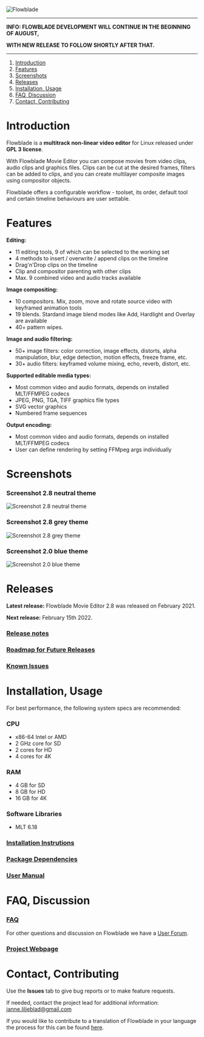 ![Flowblade](flowblade-trunk/Flowblade/res/img/header_text.png "Flowblade")

------

**INFO: FLOWBLADE DEVELOPMENT WILL CONTINUE IN THE BEGINNING OF AUGUST,**

**WITH NEW RELEASE TO FOLLOW SHORTLY AFTER THAT.**

------

1. [Introduction](https://github.com/jliljebl/flowblade#introduction)
2. [Features](https://github.com/jliljebl/flowblade#features)
3. [Screenshots](https://github.com/jliljebl/flowblade#screenshots)
4. [Releases](https://github.com/jliljebl/flowblade#releases)
5. [Installation, Usage](https://github.com/jliljebl/flowblade#installation-usage)
6. [FAQ, Discussion](https://github.com/jliljebl/flowblade#faq-discussion)
7. [Contact, Contributing](https://github.com/jliljebl/flowblade#contact-contributing)


# Introduction

Flowblade is a **multitrack non-linear video editor** for Linux released under **GPL 3 license**.

With Flowblade Movie Editor you can compose movies from video clips, audio clips and graphics files. Clips can be cut at the desired frames, filters can be added to clips, and you can create multilayer composite images using compositor objects.

Flowblade offers a configurable workflow - toolset, its order, default tool and certain timeline behaviours are user settable.


# Features

**Editing:**

* 11 editing tools, 9 of which can be selected to the working set
* 4 methods to insert / overwrite / append clips on the timeline
* Drag'n'Drop clips on the timeline
* Clip and compositor parenting with other clips
* Max. 9 combined video and audio tracks available

**Image compositing:**

* 10 compositors. Mix, zoom, move and rotate source video with keyframed animation tools
* 19 blends. Stardand image blend modes like Add, Hardlight and Overlay are available
* 40+ pattern wipes. 

**Image and audio filtering:**

* 50+ image filters: color correction, image effects, distorts, alpha manipulation, blur, edge detection, motion effects, freeze frame, etc.
* 30+ audio filters: keyframed volume mixing, echo, reverb, distort, etc.

**Supported editable media types:**

* Most common video and audio formats, depends on installed MLT/FFMPEG codecs
* JPEG, PNG, TGA, TIFF graphics file types
* SVG vector graphics
* Numbered frame sequences 

**Output encoding:**

* Most common video and audio formats, depends on installed MLT/FFMPEG codecs
* User can define rendering by setting FFMpeg args individually


# Screenshots

### Screenshot 2.8 neutral theme
![Screenshot 2.8 neutral theme](./flowblade-trunk/docs/Screenshot_THEME_FLOWBLADE_NEUTRAL.png)

### Screenshot 2.8 grey theme
![Screenshot 2.8 grey theme](./flowblade-trunk/docs/Screenshot_THEME_FLOWBLADE_GRAY.png)

### Screenshot 2.0 blue theme
![Screenshot 2.0 blue theme](./flowblade-trunk/docs/Screenshot-2-0.png)


# Releases

**Latest release:** Flowblade Movie Editor 2.8 was released on February 2021.

**Next release:** February 15th 2022.


### [Release notes](./flowblade-trunk/docs/RELEASE_NOTES.md)

### [Roadmap for Future Releases](./flowblade-trunk/docs/ROADMAP.md)

### [Known Issues](./flowblade-trunk/docs/KNOWN_ISSUES.md)


# Installation, Usage

For best performance, the following system specs are recommended:

### CPU

* x86-64 Intel or AMD
* 2 GHz core for SD
* 2 cores for HD
* 4 cores for 4K

### RAM

* 4 GB for SD
* 8 GB for HD
* 16 GB for 4K

### Software Libraries

* MLT 6.18

### [Installation Instrutions](./flowblade-trunk/docs/INSTALLING.md)

### [Package Dependencies](./flowblade-trunk/docs/DEPENDENCIES.md)

### [User Manual](http://jliljebl.github.io/flowblade/webhelp.html)


# FAQ, Discussion

### [FAQ](./flowblade-trunk/docs/FAQ.md)

For other questions and discussion on Flowblade we have a [User Forum](https://github.com/jliljebl/flowblade-forum).

### [Project Webpage](http://jliljebl.github.io/flowblade/)


# Contact, Contributing

Use the **Issues** tab to give bug reports or to make feature requests.

If needed, contact the project lead for additional information: janne.liljeblad@gmail.com

If you would like to contribute to a translation of Flowblade in your language the process for this can be found [here](./flowblade-trunk/docs/CREATING_TRANSLATION.md).
